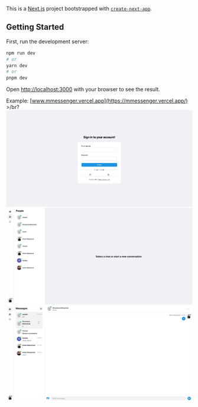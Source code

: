 This is a [Next.js](https://nextjs.org/) project bootstrapped with [`create-next-app`](https://github.com/vercel/next.js/tree/canary/packages/create-next-app).

## Getting Started

First, run the development server:

```bash
npm run dev
# or
yarn dev
# or
pnpm dev
```

Open [http://localhost:3000](http://localhost:3000) with your browser to see the result.

Example: [www.mmessenger.vercel.app](https://mmessenger.vercel.app/)
</br>>/br?
![screenshot #1](public/images/3.png)
![screenshot #2](public/images/1.png)
![screenshot #3](public/images/2.png)


